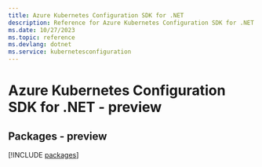 ```yaml
---
title: Azure Kubernetes Configuration SDK for .NET
description: Reference for Azure Kubernetes Configuration SDK for .NET
ms.date: 10/27/2023
ms.topic: reference
ms.devlang: dotnet
ms.service: kubernetesconfiguration
---
```

# Azure Kubernetes Configuration SDK for .NET - preview
## Packages - preview
[!INCLUDE [packages](kubernetes-configuration-index.md)]